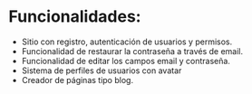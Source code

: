 # Funcionalidades:
* Sitio con registro, autenticación de usuarios y permisos.
* Funcionalidad de restaurar la contraseña a través de email.
* Funcionalidad de editar los campos email y contraseña.
* Sistema de perfiles de usuarios con avatar
* Creador de páginas tipo blog.

